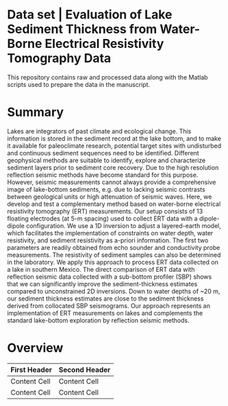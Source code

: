 # Data set | Evaluation of Lake Sediment Thickness from Water-Borne Electrical Resistivity Tomography Data
This repository contains raw and processed data along with the Matlab scripts used to prepare the data in the manuscript.

# Summary
Lakes are integrators of past climate and ecological change. This information is stored in the sediment record at the lake bottom, and to make it available for paleoclimate research, potential target sites with undisturbed and continuous sediment sequences need to be identified. Different geophysical methods are suitable to identify, explore and characterize sediment layers prior to sediment core recovery. Due to the high resolution reflection seismic methods have become standard for this purpose.  However, seismic measurements cannot always provide a comprehensive image of lake-bottom sediments, e.g. due to lacking seismic contrasts between geological units or high attenuation of seismic waves. Here, we develop and test a complementary method based on water-borne electrical resistivity tomography (ERT) measurements. Our setup consists of 13 floating electrodes (at 5-m spacing) used to collect ERT data with a dipole-dipole configuration. We use a 1D inversion to adjust a layered-earth model, which facilitates the implementation of constraints on water depth, water resistivity, and sediment resistivity as a-priori information. The first two parameters are readily obtained from echo sounder and conductivity probe measurements. The resistivity of sediment samples can also be determined in the laboratory. We apply this approach to process ERT data collected on a lake in southern Mexico. The direct comparison of ERT data with reflection seismic data collected with a sub-bottom profiler (SBP) shows that we can significantly improve the sediment-thickness estimates compared to unconstrained 2D inversions. Down to water depths of ~20 m, our sediment thickness estimates are close to the sediment thickness derived from collocated SBP seismograms. Our approach represents an implementation of ERT measurements on lakes and  complements the standard lake-bottom exploration by reflection seismic methods.

# Overview

| First Header  | Second Header |
| ------------- | ------------- |
| Content Cell  | Content Cell  |
| Content Cell  | Content Cell  |
